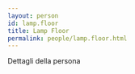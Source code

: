 ```yaml
---
layout: person
id: lamp.floor
title: Lamp Floor
permalink: people/lamp.floor.html
---
```


Dettagli della persona